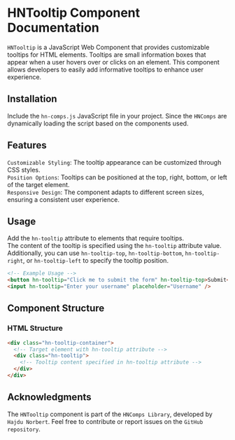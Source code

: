 # HNTooltip Component Documentation

`HNTooltip` is a JavaScript Web Component that provides customizable tooltips for HTML elements. Tooltips are small information boxes that appear when a user hovers over or clicks on an element. This component allows developers to easily add informative tooltips to enhance user experience.

## Installation

Include the `hn-comps.js` JavaScript file in your project. Since the `HNComps` are dynamically loading the script based on the components used.

## Features

`Customizable Styling`: The tooltip appearance can be customized through CSS styles.<br>
`Position Options`: Tooltips can be positioned at the top, right, bottom, or left of the target element.<br>
`Responsive Design`: The component adapts to different screen sizes, ensuring a consistent user experience.

## Usage

Add the `hn-tooltip` attribute to elements that require tooltips.<br>
The content of the tooltip is specified using the `hn-tooltip` attribute value.<br>
Additionally, you can use `hn-tooltip-top`, `hn-tooltip-bottom`, `hn-tooltip-right`, or `hn-tooltip-left` to specify the tooltip position.

```html
<!-- Example Usage -->
<button hn-tooltip="Click me to submit the form" hn-tooltip-top>Submit</button>
<input hn-tooltip="Enter your username" placeholder="Username" />
```

## Component Structure

### HTML Structure

```html
<div class="hn-tooltip-container">
  <!-- Target element with hn-tooltip attribute -->
  <div class="hn-tooltip">
    <!-- Tooltip content specified in hn-tooltip attribute -->
  </div>
</div>
```

## Acknowledgments

The `HNTooltip` component is part of the `HNComps Library`, developed by `Hajdu Norbert`. Feel free to contribute or report issues on the `GitHub repository`.
